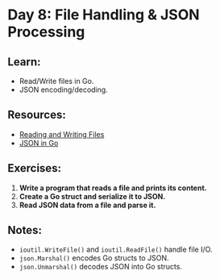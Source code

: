 # Day 8: File Handling & JSON Processing

## Learn:
- Read/Write files in Go.
- JSON encoding/decoding.

## Resources:
- [Reading and Writing Files](https://gobyexample.com/reading-files)
- [JSON in Go](https://gobyexample.com/json)

## Exercises:
1. **Write a program that reads a file and prints its content.**
2. **Create a Go struct and serialize it to JSON.**
3. **Read JSON data from a file and parse it.**

## Notes:
- `ioutil.WriteFile()` and `ioutil.ReadFile()` handle file I/O.
- `json.Marshal()` encodes Go structs to JSON.
- `json.Unmarshal()` decodes JSON into Go structs.
